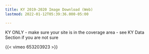 ```yaml
---
title: KY 2019-2020 Image Download (Web)
lastmod: 2022-01-12T05:39:36.000-05:00

---
```

KY ONLY - make sure your site is in the coverage area - see KY Data Section if you are not sure

{{< vimeo 653203923 >}}